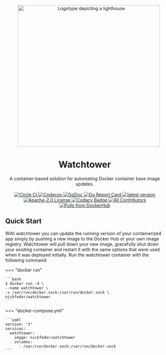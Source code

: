 <p style="text-align: center; margin-left: 1.6rem;">
  <img alt="Logotype depicting a lighthouse" src="./images/logo-450px.png" width="450" />
</p>
<h1 align="center">
  Watchtower
</h1>

<p align="center">
  A container-based solution for automating Docker container base image updates.
  <br/><br/>
  <a href="https://circleci.com/gh/nicholas-fedor/watchtower">
    <img alt="Circle CI" src="https://circleci.com/gh/nicholas-fedor/watchtower.svg?style=shield" />
  </a>
  <a href="https://codecov.io/gh/nicholas-fedor/watchtower">
    <img alt="Codecov" src="https://codecov.io/gh/nicholas-fedor/watchtower/branch/main/graph/badge.svg">
  </a>
  <a href="https://godoc.org/github.com/nicholas-fedor/watchtower">
    <img alt="GoDoc" src="https://godoc.org/github.com/nicholas-fedor/watchtower?status.svg" />
  </a>
  <a href="https://goreportcard.com/report/github.com/nicholas-fedor/watchtower">
    <img alt="Go Report Card" src="https://goreportcard.com/badge/github.com/nicholas-fedor/watchtower" />
  </a>
  <a href="https://github.com/nicholas-fedor/watchtower/releases">
    <img alt="latest version" src="https://img.shields.io/github/tag/nicholas-fedor/watchtower.svg" />
  </a>
  <a href="https://www.apache.org/licenses/LICENSE-2.0">
    <img alt="Apache-2.0 License" src="https://img.shields.io/github/license/nicholas-fedor/watchtower.svg" />
  </a>
  <a href="https://www.codacy.com/gh/nicholas-fedor/watchtower/dashboard?utm_source=github.com&amp;utm_medium=referral&amp;utm_content=nicholas-fedor/watchtower&amp;utm_campaign=Badge_Grade">
    <img alt="Codacy Badge" src="https://app.codacy.com/project/badge/Grade/1c48cfb7646d4009aa8c6f71287670b8"/>
  </a>
  <a href="https://github.com/nicholas-fedor/watchtower/#contributors">
    <img alt="All Contributors" src="https://img.shields.io/github/all-contributors/nicholas-fedor/watchtower" />
  </a>
  <a href="https://hub.docker.com/r/nickfedor/watchtower">
    <img alt="Pulls from DockerHub" src="https://img.shields.io/docker/pulls/nickfedor/watchtower.svg" />
  </a>
</p>

## Quick Start

With watchtower you can update the running version of your containerized app simply by pushing a new image to the Docker
Hub or your own image registry. Watchtower will pull down your new image, gracefully shut down your existing container
and restart it with the same options that were used when it was deployed initially. Run the watchtower container with
the following command:

=== "docker run"

    ```bash
    $ docker run -d \
    --name watchtower \
    -v /var/run/docker.sock:/var/run/docker.sock \
    nickfedor/watchtower
    ```

=== "docker-compose.yml"

    ```yaml
    version: "3"
    services:
      watchtower:
        image: nickfedor/watchtower
        volumes:
          - /var/run/docker.sock:/var/run/docker.sock
    ```
